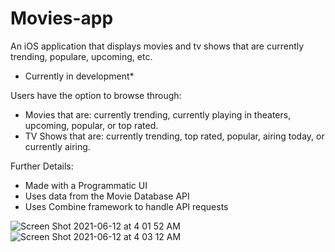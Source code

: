 # Movies-app
An iOS application that displays movies and tv shows that are currently trending, populare, upcoming, etc.
* Currently in development*

Users have the option to browse through:
 - Movies that are: currently trending, currently playing in theaters, upcoming, popular, or top rated.
 - TV Shows that are: currently trending, top rated, popular, airing today, or currently airing.

Further Details:
 - Made with a Programmatic UI
 - Uses data from the Movie Database API
 - Uses Combine framework to handle API requests

![Screen Shot 2021-06-12 at 4 01 52 AM](https://user-images.githubusercontent.com/29238419/121769736-508b2900-cb33-11eb-9f19-ff28442cd4e3.png)
![Screen Shot 2021-06-12 at 4 03 12 AM](https://user-images.githubusercontent.com/29238419/121769737-5254ec80-cb33-11eb-9f41-bf5f414c01e9.png)
